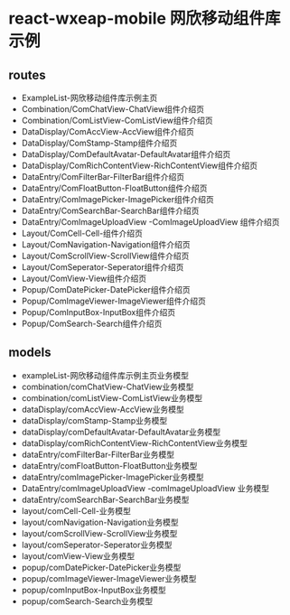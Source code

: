 # react-wxeap-mobile 网欣移动组件库示例

## routes

* ExampleList-网欣移动组件库示例主页
* Combination/ComChatView-ChatView组件介绍页
* Combination/ComListView-ComListView组件介绍页
* DataDisplay/ComAccView-AccView组件介绍页
* DataDisplay/ComStamp-Stamp组件介绍页
* DataDisplay/ComDefaultAvatar-DefaultAvatar组件介绍页
* DataDisplay/ComRichContentView-RichContentView组件介绍页
* DataEntry/ComFilterBar-FilterBar组件介绍页
* DataEntry/ComFloatButton-FloatButton组件介绍页
* DataEntry/ComImagePicker-ImagePicker组件介绍页
* DataEntry/ComSearchBar-SearchBar组件介绍页
* DataEntry/ComImageUploadView -ComImageUploadView 组件介绍页
* Layout/ComCell-Cell-组件介绍页
* Layout/ComNavigation-Navigation组件介绍页
* Layout/ComScrollView-ScrollView组件介绍页
* Layout/ComSeperator-Seperator组件介绍页
* Layout/ComView-View组件介绍页
* Popup/ComDatePicker-DatePicker组件介绍页
* Popup/ComImageViewer-ImageViewer组件介绍页
* Popup/ComInputBox-InputBox组件介绍页
* Popup/ComSearch-Search组件介绍页

## models
* exampleList-网欣移动组件库示例主页业务模型
* combination/comChatView-ChatView业务模型
* combination/comListView-ComListView业务模型
* dataDisplay/comAccView-AccView业务模型
* dataDisplay/comStamp-Stamp业务模型
* dataDisplay/comDefaultAvatar-DefaultAvatar业务模型
* dataDisplay/comRichContentView-RichContentView业务模型
* dataEntry/comFilterBar-FilterBar业务模型
* dataEntry/comFloatButton-FloatButton业务模型
* dataEntry/comImagePicker-ImagePicker业务模型
* DataEntry/comImageUploadView -comImageUploadView 业务模型
* dataEntry/comSearchBar-SearchBar业务模型
* layout/comCell-Cell-业务模型
* layout/comNavigation-Navigation业务模型
* layout/comScrollView-ScrollView业务模型
* layout/comSeperator-Seperator业务模型
* layout/comView-View业务模型
* popup/comDatePicker-DatePicker业务模型
* popup/comImageViewer-ImageViewer业务模型
* popup/comInputBox-InputBox业务模型
* popup/comSearch-Search业务模型

